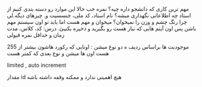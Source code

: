 مهم ترین کاری که دانشجو داره چیه؟ نمره خب  حالا این موارد رو دسته بتدی کنیم از استاد چه اطلاعاتی نگهداری میشه؟ نام استاد، کد ملی، جنسسیت و. چیزهای دیگه.لی چرا رنگ چشم و وزن را نمیخوان؟ میخوان و مهم هست اما باید تو اون سیستم مهم باشن پس اون آیتم هایی که نیاز هست رو بگیرید و ذخیره بکنیئ.
 درس: کد، کلاس، مدت زمان و حداقل نمره قبولی 

 موجودیت ها براساس ردیف ه دو نوع میشن : 
 اونایی که رکورد هاشون بیشتر از 255 هست اون ها میشن و نوع بعدی که کمتر هست 

limited , auto increment 

مقدار  id هیچ اهمیتی ندارد و ممکنه وقفه داشته باشه 
